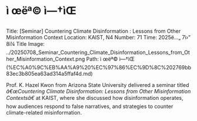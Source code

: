 # ì œëª© ì—†ìŒ

Title: [Seminar] Countering Climate Disinformation : Lessons from Other Misinformation Context
Location: KAIST, N4
Number: 71
Time: 2025ë…„ 7ì›” 8ì¼
Title Image: ../20250708_Seminar_Countering_Climate_Disinformation_Lessons_from_Other_Misinformation_Context.png
Path: ì œëª© ì—†ìŒ (%EC%A0%9C%EB%AA%A9%20%EC%97%86%EC%9D%8C%202769bb83ec3b805ea63ad314a5ffaf4d.md)

Prof. K. Hazel Kwon from Arizona State University delivered a seminar titled *â€œCountering Climate Disinformation: Lessons from Other Misinformation Contextsâ€* at KAIST, where she discussed how disinformation operates, how audiences respond to false narratives, and strategies to counter climate-related misinformation.
